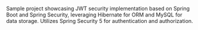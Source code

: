 Sample project showcasing JWT security implementation based on Spring Boot and Spring Security, leveraging Hibernate for ORM and MySQL for data storage. Utilizes Spring Security 5 for authentication and authorization.
